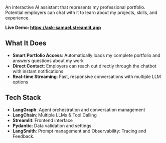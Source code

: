An interactive AI assistant that represents my professional portfolio. Potential employers can chat with it to learn about my projects, skills, and experience.

**Live Demo: https://ask-samuel.streamlit.app**

## What It Does

- **Smart Portfolio Access**: Automatically loads my complete portfolio and answers questions about my work
- **Direct Contact**: Employers can reach out directly through the chatbot with instant notifications
- **Real-time Streaming**: Fast, responsive conversations with multiple LLM options

## Tech Stack

- **LangGraph**: Agent orchestration and conversation management
- **LangChain**: Multiple LLMs & Tool Calling
- **Streamlit**: Frontend interface
- **Pydantic**: Data validation and settings
- **LangSmith**: Prompt management and Observability: Tracing and Feedback.
